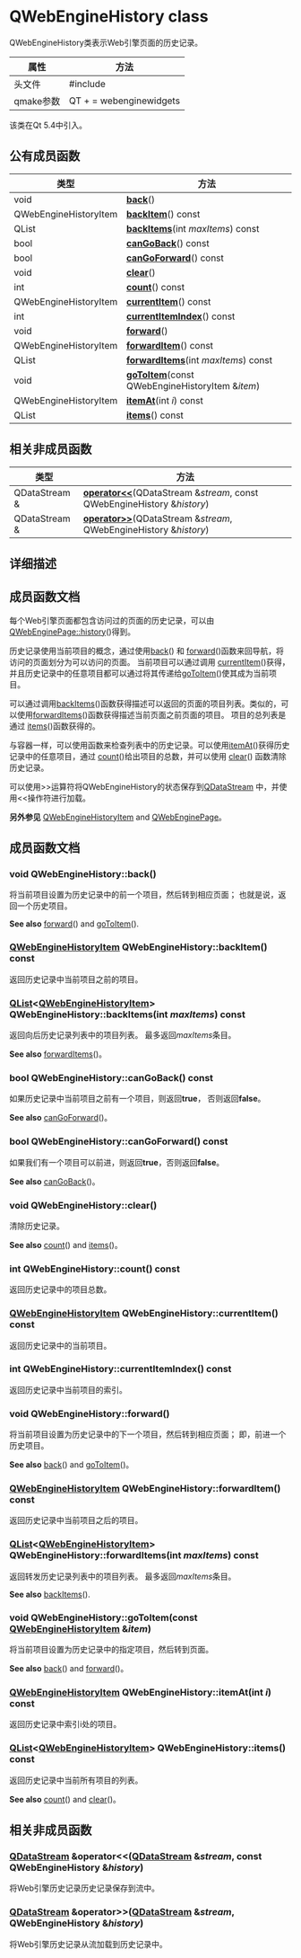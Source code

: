 # QWebEngineHistory class

QWebEngineHistory类表示Web引擎页面的历史记录。

| 属性      | 方法                          |
| --------- | ----------------------------- |
| 头文件    | \#include <QWebEngineHistory> |
| qmake参数 | QT + = webenginewidgets       |

该类在Qt 5.4中引入。

## 公有成员函数

| 类型                         | 方法                                                         |
| ---------------------------- | ------------------------------------------------------------ |
| void                         | **[back](https://doc.qt.io/qt-5/qwebenginehistory.html#back)**() |
| QWebEngineHistoryItem        | **[backItem](https://doc.qt.io/qt-5/qwebenginehistory.html#backItem)**() const |
| QList<QWebEngineHistoryItem> | **[backItems](https://doc.qt.io/qt-5/qwebenginehistory.html#backItems)**(int *maxItems*) const |
| bool                         | **[canGoBack](https://doc.qt.io/qt-5/qwebenginehistory.html#canGoBack)**() const |
| bool                         | **[canGoForward](https://doc.qt.io/qt-5/qwebenginehistory.html#canGoForward)**() const |
| void                         | **[clear](https://doc.qt.io/qt-5/qwebenginehistory.html#clear)**() |
| int                          | **[count](https://doc.qt.io/qt-5/qwebenginehistory.html#count)**() const |
| QWebEngineHistoryItem        | **[currentItem](https://doc.qt.io/qt-5/qwebenginehistory.html#currentItem)**() const |
| int                          | **[currentItemIndex](https://doc.qt.io/qt-5/qwebenginehistory.html#currentItemIndex)**() const |
| void                         | **[forward](https://doc.qt.io/qt-5/qwebenginehistory.html#forward)**() |
| QWebEngineHistoryItem        | **[forwardItem](https://doc.qt.io/qt-5/qwebenginehistory.html#forwardItem)**() const |
| QList<QWebEngineHistoryItem> | **[forwardItems](https://doc.qt.io/qt-5/qwebenginehistory.html#forwardItems)**(int *maxItems*) const |
| void                         | **[goToItem](https://doc.qt.io/qt-5/qwebenginehistory.html#goToItem)**(const QWebEngineHistoryItem &*item*) |
| QWebEngineHistoryItem        | **[itemAt](https://doc.qt.io/qt-5/qwebenginehistory.html#itemAt)**(int *i*) const |
| QList<QWebEngineHistoryItem> | **[items](https://doc.qt.io/qt-5/qwebenginehistory.html#items)**() const |

## 相关非成员函数

| 类型          | 方法                                                         |
| ------------- | ------------------------------------------------------------ |
| QDataStream & | **[operator<<](https://doc.qt.io/qt-5/qwebenginehistory.html#operator-lt-lt)**(QDataStream &*stream*, const QWebEngineHistory &*history*) |
| QDataStream & | **[operator>>](https://doc.qt.io/qt-5/qwebenginehistory.html#operator-gt-gt)**(QDataStream &*stream*, QWebEngineHistory &*history*) |

## 详细描述



## 成员函数文档

每个Web引擎页面都包含访问过的页面的历史记录，可以由[QWebEnginePage::history](https://doc.qt.io/qt-5/qwebenginepage.html#history)()得到。

历史记录使用当前项目的概念，通过使用[back](https://doc.qt.io/qt-5/qwebenginehistory.html#back)() 和 [forward](https://doc.qt.io/qt-5/qwebenginehistory.html#forward)()函数来回导航，将访问的页面划分为可以访问的页面。 当前项目可以通过调用 [currentItem](https://doc.qt.io/qt-5/qwebenginehistory.html#currentItem)()获得，并且历史记录中的任意项目都可以通过将其传递给[goToItem](https://doc.qt.io/qt-5/qwebenginehistory.html#goToItem)()使其成为当前项目。

可以通过调用[backItems](https://doc.qt.io/qt-5/qwebenginehistory.html#backItems)()函数获得描述可以返回的页面的项目列表。类似的，可以使用[forwardItems](https://doc.qt.io/qt-5/qwebenginehistory.html#forwardItems)()函数获得描述当前页面之前页面的项目。 项目的总列表是通过 [items](https://doc.qt.io/qt-5/qwebenginehistory.html#items)()函数获得的。

与容器一样，可以使用函数来检查列表中的历史记录。可以使用[itemAt](https://doc.qt.io/qt-5/qwebenginehistory.html#itemAt)()获得历史记录中的任意项目，通过 [count](https://doc.qt.io/qt-5/qwebenginehistory.html#count)()给出项目的总数，并可以使用 [clear](https://doc.qt.io/qt-5/qwebenginehistory.html#clear)() 函数清除历史记录。

可以使用>>运算符将QWebEngineHistory的状态保存到[QDataStream](../../D/QDataStream/QDataStream.md) 中，并使用<<操作符进行加载。

**另外参见** [QWebEngineHistoryItem](../../W/QWebEngineHistoryItem/QWebEngineHistoryItem.md) and [QWebEnginePage](../../W/QWebEnginePage.md)。

## 成员函数文档

### void QWebEngineHistory::back()

将当前项目设置为历史记录中的前一个项目，然后转到相应页面； 也就是说，返回一个历史项目。

**See also** [forward](https://doc.qt.io/qt-5/qwebenginehistory.html#forward)() and [goToItem](https://doc.qt.io/qt-5/qwebenginehistory.html#goToItem)().

### [QWebEngineHistoryItem](../../W/QWebEngineHistoryItem/QWebEngineHistoryItem.md) QWebEngineHistory::backItem() const

返回历史记录中当前项目之前的项目。

### [QList](../../L/QList/QList.md)<[QWebEngineHistoryItem](../../W/QWebEngineHistoryItem/QWebEngineHistoryItem.md)> QWebEngineHistory::backItems(int *maxItems*) const

返回向后历史记录列表中的项目列表。 最多返回*maxItems*条目。

**See also** [forwardItems](https://doc.qt.io/qt-5/qwebenginehistory.html#forwardItems)()。

### bool QWebEngineHistory::canGoBack() const

如果历史记录中当前项目之前有一个项目，则返回**true**， 否则返回**false**。

**See also** [canGoForward](https://doc.qt.io/qt-5/qwebenginehistory.html#canGoForward)()。

### bool QWebEngineHistory::canGoForward() const

如果我们有一个项目可以前进，则返回**true**，否则返回**false**。

**See also** [canGoBack](https://doc.qt.io/qt-5/qwebenginehistory.html#canGoBack)()。

### void QWebEngineHistory::clear()

清除历史记录。

**See also** [count](https://doc.qt.io/qt-5/qwebenginehistory.html#count)() and [items](https://doc.qt.io/qt-5/qwebenginehistory.html#items)()。

### int QWebEngineHistory::count() const

返回历史记录中的项目总数。

### [QWebEngineHistoryItem](../../W/QWebEngineHistoryItem/QWebEngineHistoryItem.md) QWebEngineHistory::currentItem() const

返回历史记录中的当前项目。

### int QWebEngineHistory::currentItemIndex() const

返回历史记录中当前项目的索引。

### void QWebEngineHistory::forward()

将当前项目设置为历史记录中的下一个项目，然后转到相应页面； 即，前进一个历史项目。

**See also** [back](https://doc.qt.io/qt-5/qwebenginehistory.html#back)() and [goToItem](https://doc.qt.io/qt-5/qwebenginehistory.html#goToItem)()。

### [QWebEngineHistoryItem](../../W/QWebEngineHistoryItem/QWebEngineHistoryItem.md) QWebEngineHistory::forwardItem() const

返回历史记录中当前项目之后的项目。

### [QList](../../L/QList/QList.md)<[QWebEngineHistoryItem](../../W/QWebEngineHistoryItem/QWebEngineHistoryItem.md)> QWebEngineHistory::forwardItems(int *maxItems*) const

返回转发历史记录列表中的项目列表。 最多返回*maxItems*条目。

**See also** [backItems](https://doc.qt.io/qt-5/qwebenginehistory.html#backItems)().

### void QWebEngineHistory::goToItem(const [QWebEngineHistoryItem](../../W/QWebEngineHistoryItem/QWebEngineHistoryItem.md) &*item*)

将当前项目设置为历史记录中的指定项目，然后转到页面。

**See also** [back](https://doc.qt.io/qt-5/qwebenginehistory.html#back)() and [forward](https://doc.qt.io/qt-5/qwebenginehistory.html#forward)()。

### [QWebEngineHistoryItem](../../W/QWebEngineHistoryItem/QWebEngineHistoryItem.md) QWebEngineHistory::itemAt(int *i*) const

返回历史记录中索引i处的项目。

### [QList](../../L/QList/QList.md)<[QWebEngineHistoryItem](../../W/QWebEngineHistoryItem/QWebEngineHistoryItem.md)> QWebEngineHistory::items() const

返回历史记录中当前所有项目的列表。

**See also** [count](https://doc.qt.io/qt-5/qwebenginehistory.html#count)() and [clear](https://doc.qt.io/qt-5/qwebenginehistory.html#clear)()。

## 相关非成员函数

### [QDataStream](../../D/QDataStream/QDataStream.md) &operator<<([QDataStream](../../D/QDataStream/QDataStream.md) &*stream*, const QWebEngineHistory &*history*)

将Web引擎历史记录历史记录保存到流中。

### [QDataStream](../../D/QDataStream/QDataStream.md) &operator>>([QDataStream](../../D/QDataStream/QDataStream.md) &*stream*, QWebEngineHistory &*history*)

将Web引擎历史记录从流加载到历史记录中。